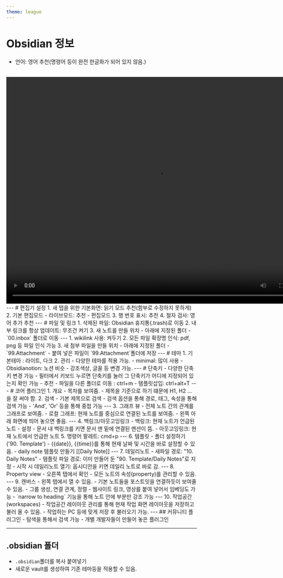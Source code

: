 ```yaml
---
theme: league
---
```


# Obsidian 정보
- 언어: 영어 추천(명령어 등이 완전 한글화가 되어 있지 않음.)
<br>
<video data-autoplay controls width="800" height="600"> <source src="https://www.w3schools.com/html/mov_bbb.mp4" type="video/mp4"></video>
---
# 편집기 설정
1. 새 탭을 위한 기본화면: 읽기 모드 추천(함부로 수정하지 못하게)
2. 기본 편집모드 
	- 라이브모드: 추천
	- 편집모드
3. 행 번호 표시: 추천
4. 철자 검사: 영어 추가 추천
---
# 파일 및 링크
1. 삭제된 파일: Obsidian 휴지통(.trash)로 이동
2. 내부 링크를 항상 업데이트: 무조건 켜기
3. 새 노트를 만들 위치
	- 아래에 지정된 폴더
	- `00.inbox` 폴더로 이동
---
1. wikilink 사용: 켜두기
2. 모든 파일 확장명 인식: pdf, png 등 파일 인식 가능
3. 새 첨부 파일을 만들 위치
	- 아래에 지정된 폴더
	- `99.Attachment`
	- 붙여 넣은 파일이 `99.Attachment`폴더에 저장
---
# 테마
1. 기본테마 : 라이트, 다크 
2. 관리
	- 다양한 테마를 적용 가능.
	- minimal: 많이 사용
	- Obsidianotion: 노션 비슷
- 강조색상, 글꼴 등 변경 가능.
---
# 단축키
- 다양한 단축키 변경 가능
- 필터에서 키보드 누르면 단축키를 눌러 그 단축키가 어디에 지정되어 있는지 확인 가능
- 추천
	- 파일을 다른 폴더로 이동 : ctrl+m 
	- 템플릿삽입: ctrl+alt+T
---
# 코어 플러그인
1. 개요
	- 목차를 보여줌.
	- 제목을 기준으로 하기 떄문에 H1, H2 ... 을 잘 써야 함.
2.  검색 
	 - 기본 제목으로 검색
	 - 검색 옵션을 통해 경로, 태그, 속성을 통해 검색 가능
	 - 'And', 'Or' 등을 통해 중첩 가능
---
3. 그래프 뷰
	- 전체 노트 간의 관계를 그래프로 보여줌.
	- 로컬 그래프: 현재 노트를 중심으로 연결된 노트를 보여줌.
	- 왼쪽 아래 화면에 띄어 놓으면 좋음.
---
4. 백링크/아웃고잉링크
	- 백링크: 현재 노트가 언급된 노트
		- 설정 - 문서 내 백링크를 키면 문서 맨 밑에 연결된 멘션이 뜸.
	- 아웃고잉링크: 현재 노트에서 언급한 노트
5. 명령어 팔레트: cmd+p
---
6. 템플릿
	- 폴더 설정하기('90. Template')
	- {{date}}, {{time}}를 통해 현재 날짜 및 시간을 바로 설정할 수 있음.
	- daily note 템플릿 만들기 [[Daily Note]]
---
7. 데일리노트
	- 새파일 경로: "10. Daily Notes"
	- 템플릿 파일 경로: 이미 만들어 둔 "90. Template/Daily Notes"로 지정
	- 시작 시 데일리노트 열기: 옵시디안을 키면 데일리 노트로 바로 감.
---
8. Property view
	- 오른쪽 탭에서 확인
	- 모든 노트의 속성(property)를 관리할 수 있음.
---
9. 캔버스
	- 왼쪽 탭에서 열 수 있음.
	- 기본 노트들을 포스트잇을 연결하듯이 보여줄 수 있음.
	- 그룹 생성, 연결 관계, 정렬 
	- 웹사이트 링크, 영상를 붙여 넣어서 임베딩도 가능
	- `narrow to heading` 기능을 통해 노트 안에 부분만 강조 가능
---
10. 작업공간(workspaces)
	- 작업공간 레이아웃 관리를 통해 현재 작업 화면 레이아웃을 저장하고 불러 올 수 있음.
	- 작업하는 PC 등에 맞게 저장 후 불러오기 가능.
---
## 커뮤니티 플러그인
- 탐색을 통해서 검색 가능
- 개별 개발자들이 만들어 놓은 플러그인

---
## .obsidian 폴더
- `.obsidian`폴더를 복사 붙여넣기
- 새로운 vault를 생성하여 기존 테마등을 적용할 수 있음.